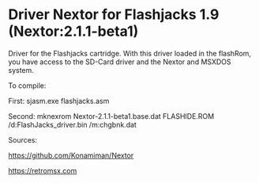# Driver Nextor for Flashjacks 1.9 (Nextor:2.1.1-beta1)

Driver for the Flashjacks cartridge.
With this driver loaded in the flashRom, you have access to the SD-Card driver and the Nextor and MSXDOS system.

To compile:

First:
sjasm.exe flashjacks.asm

Second:
mknexrom Nextor-2.1.1-beta1.base.dat FLASHIDE.ROM /d:FlashJacks_driver.bin /m:chgbnk.dat



Sources:

https://github.com/Konamiman/Nextor

https://retromsx.com
